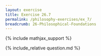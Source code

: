 ```yaml
---
layout: exercise
title: Exercise 26.7
permalink: /philosophy-exercises/ex_7/
breadcrumb: 26-Philosophical-Foundations
---
```


{% include mathjax_support %}

<div><i class="arrow-up loader" data-chapter="philosophy-exercises" data-exercise="ex_7" data-rating="0"></i></div>
{% include_relative question.md %}

